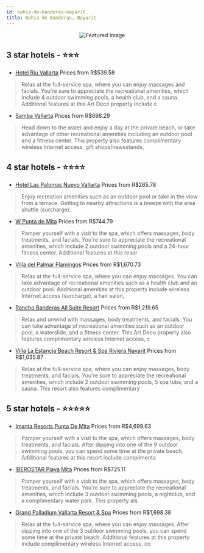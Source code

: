 ```yaml
---
id: bahia-de-banderas-nayarit
title: Bahia de Banderas, Nayarit
---
```


<center><img src="https://i.travelapi.com/hotels/8000000/7680000/7676900/7676814/5c1d89d1_z.jpg" alt="Featured Image" /></center>


##  3 star hotels - ⭐️⭐️⭐️

-    [Hotel Riu Vallarta](https://www.hurb.com/br/hotels/bahia-de-banderas/hotel-riu-vallarta-JNP-JP997128?cmp=18055) Prices from R$539.58
   > Relax at the full-service spa, where you can enjoy massages and facials. You're sure to appreciate the recreational amenities, which include 4 outdoor swimming pools, a health club, and a sauna. Additional features at this Art Deco property include c
-    [Samba Vallarta](https://www.hurb.com/br/hotels/bahia-de-banderas/samba-vallarta-JNP-JP734633?cmp=18055) Prices from R$698.29
   > Head down to the water and enjoy a day at the private beach, or take advantage of other recreational amenities including an outdoor pool and a fitness center. This property also features complimentary wireless Internet access, gift shops/newsstands, 

##  4 star hotels - ⭐️⭐️⭐️⭐️

-    [Hotel Las Palomas Nuevo Vallarta](https://www.hurb.com/br/hotels/bahia-de-banderas/hotel-las-palomas-nuevo-vallarta-JNP-JP682950?cmp=18055) Prices from R$265.78
   > Enjoy recreation amenities such as an outdoor pool or take in the view from a terrace. Getting to nearby attractions is a breeze with the area shuttle (surcharge).
-    [W Punta de Mita](https://www.hurb.com/br/hotels/bahia-de-banderas/w-punta-de-mita-JNP-JP630489?cmp=18055) Prices from R$744.79
   > Pamper yourself with a visit to the spa, which offers massages, body treatments, and facials. You're sure to appreciate the recreational amenities, which include 2 outdoor swimming pools and a 24-hour fitness center. Additional features at this resor
-    [Villa del Palmar Flamingos](https://www.hurb.com/br/hotels/bahia-de-banderas/villa-del-palmar-flamingos-JNP-JP188810?cmp=18055) Prices from R$1,670.73
   > Relax at the full-service spa, where you can enjoy massages. You can take advantage of recreational amenities such as a health club and an outdoor pool. Additional amenities at this property include wireless Internet access (surcharge), a hair salon,
-    [Rancho Banderas All Suite Resort](https://www.hurb.com/br/hotels/bahia-de-banderas/rancho-banderas-all-suite-resort-JNP-JP371995?cmp=18055) Prices from R$1,219.65
   > Relax and unwind with massages, body treatments, and facials. You can take advantage of recreational amenities such as an outdoor pool, a waterslide, and a fitness center. This Art Deco property also features complimentary wireless Internet access, c
-    [Villa La Estancia Beach Resort & Spa Riviera Nayarit](https://www.hurb.com/br/hotels/bahia-de-banderas/villa-la-estancia-beach-resort-spa-riviera-nayarit-JNP-JP405822?cmp=18055) Prices from R$1,035.87
   > Relax at the full-service spa, where you can enjoy massages, body treatments, and facials. You're sure to appreciate the recreational amenities, which include 2 outdoor swimming pools, 5 spa tubs, and a sauna. This resort also features complimentary 

##  5 star hotels - ⭐️⭐️⭐️⭐️⭐️

-    [Imanta Resorts Punta De Mita](https://www.hurb.com/br/hotels/bahia-de-banderas/imanta-resorts-punta-de-mita-JNP-JP816047?cmp=18055) Prices from R$4,699.63
   > Pamper yourself with a visit to the spa, which offers massages, body treatments, and facials. After dipping into one of the 9 outdoor swimming pools, you can spend some time at the private beach. Additional features at this resort include complimenta
-    [IBEROSTAR Playa Mita](https://www.hurb.com/br/hotels/bahia-de-banderas/iberostar-playa-mita-JNP-JP325882?cmp=18055) Prices from R$725.11
   > Pamper yourself with a visit to the spa, which offers massages, body treatments, and facials. You're sure to appreciate the recreational amenities, which include 3 outdoor swimming pools, a nightclub, and a complimentary water park. This property als
-    [Grand Palladium Vallarta Resort & Spa](https://www.hurb.com/br/hotels/bahia-de-banderas/grand-palladium-vallarta-resort-spa-JNP-JP044209?cmp=18055) Prices from R$1,698.38
   > Relax at the full-service spa, where you can enjoy massages. After dipping into one of the 3 outdoor swimming pools, you can spend some time at the private beach. Additional features at this property include complimentary wireless Internet access, co
